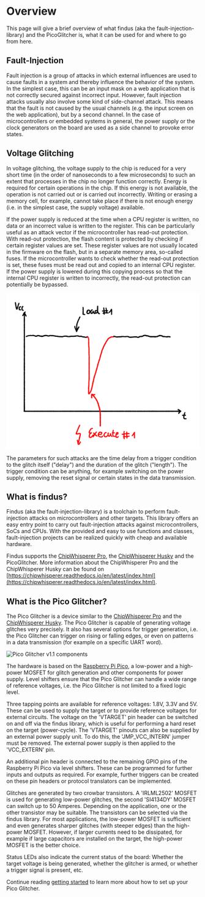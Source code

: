 # Overview

This page will give a brief overview of what findus (aka the fault-injection-library) and the PicoGlitcher is, what it can be used for and where to go from here.

## Fault-Injection

Fault injection is a group of attacks in which external influences are used to cause faults in a system and thereby influence the behavior of the system. In the simplest case, this can be an input mask on a web application that is not correctly secured against incorrect input. However, fault injection attacks usually also involve some kind of side-channel attack. This means that the fault is not caused by the usual channels (e.g. the input screen on the web application), but by a second channel. In the case of microcontrollers or embedded systems in general, the power supply or the clock generators on the board are used as a side channel to provoke error states.

## Voltage Glitching

In voltage glitching, the voltage supply to the chip is reduced for a very short time (in the order of nanoseconds to a few microseconds) to such an extent that processes in the chip no longer function correctly. Energy is required for certain operations in the chip. If this energy is not available, the operation is not carried out or is carried out incorrectly. Writing or erasing a memory cell, for example, cannot take place if there is not enough energy (i.e. in the simplest case, the supply voltage) available.

If the power supply is reduced at the time when a CPU register is written, no data or an incorrect value is written to the register. This can be particularly useful as an attack vector if the microcontroller has read-out protection. With read-out protection, the flash content is protected by checking if certain register values are set. These register values are not usually located in the firmware on the flash, but in a separate memory area, so-called fuses. If the microcontroller wants to check whether the read-out protection is set, these fuses must be read out and copied to an internal CPU register. If the power supply is lowered during this copying process so that the internal CPU register is written to incorrectly, the read-out protection can potentially be bypassed.

![A reduction in the power supply causes an error during execution](images/voltag-glitching.png)

The parameters for such attacks are the time delay from a trigger condition to the glitch itself ("delay") and the duration of the glitch ("length"). The trigger condition can be anything, for example switching on the power supply, removing the reset signal or certain states in the data transmission.

## What is findus?

Findus (aka the fault-injection-library) is a toolchain to perform fault-injection attacks on microcontrollers and other targets.
This library offers an easy entry point to carry out fault-injection attacks against microcontrollers, SoCs and CPUs.
With the provided and easy to use functions and classes, fault-injection projects can be realized quickly with cheap and available hardware.

Findus supports the [ChipWhisperer Pro](https://rtfm.newae.com/Capture/ChipWhisperer-Pro/), the [ChipWhisperer Husky](https://rtfm.newae.com/Capture/ChipWhisperer-Husky/) and the PicoGlitcher.
More information about the ChipWhisperer Pro and the ChipWhisperer Husky can be found on [https://chipwhisperer.readthedocs.io/en/latest/index.html](https://chipwhisperer.readthedocs.io/en/latest/index.html).

## What is the Pico Glitcher?

The Pico Glitcher is a device similar to the [ChipWhisperer Pro](https://rtfm.newae.com/Capture/ChipWhisperer-Pro/) and the [ChipWhisperer Husky](https://rtfm.newae.com/Capture/ChipWhisperer-Husky/).
The Pico Glitcher is capable of generating voltage glitches very precisely. It also has several options for trigger generation, i.e. the Pico Glitcher can trigger on rising or falling edges, or even on patterns in a data transmission (for example on a specific UART word).

![Pico Glitcher v1.1 components](images/pico-glitcher-v1.1-components.png)

The hardware is based on the [Raspberry Pi Pico](https://www.raspberrypi.com/products/raspberry-pi-pico/), a low-power and a high-power MOSFET for glitch generation and other components for power supply. Level shifters ensure that the Pico Glitcher can handle a wide range of reference voltages, i.e. the Pico Glitcher is not limited to a fixed logic level.

Three tapping points are available for reference voltages: 1.8V, 3.3V and 5V. These can be used to supply the target or to provide reference voltages for external circuits. The voltage on the 'VTARGET' pin header can be switched on and off via the findus library, which is useful for performing a hard reset on the target (power-cycle). The 'VTARGET' pinouts can also be supplied by an external power supply unit. To do this, the 'JMP_VCC_INTERN' jumper must be removed. The external power supply is then applied to the 'VCC_EXTERN' pin.

An additional pin header is connected to the remaining GPIO pins of the Raspberry Pi Pico via level shifters. These can be programmed for further inputs and outputs as required. For example, further triggers can be created on these pin headers or protocol translators can be implemented.

Glitches are generated by two crowbar transistors. A 'IRLML2502' MOSFET is used for generating low-power glitches, the second 'SI4134DY' MOSFET can switch up to 50 Amperes. Depending on the application, one or the other transistor may be suitable. The transistors can be selected via the findus library. For most applications, the low-power MOSFET is sufficient and even generates sharper glitches (with steeper edges) than the high-power MOSFET. However, if larger currents need to be dissipated, for example if large capacitors are installed on the target, the high-power MOSFET is the better choice.

Status LEDs also indicate the current status of the board: Whether the target voltage is being generated, whether the glitcher is armed, or whether a trigger signal is present, etc.

Continue reading [getting started](getting_started.md) to learn more about how to set up your Pico Glitcher.
